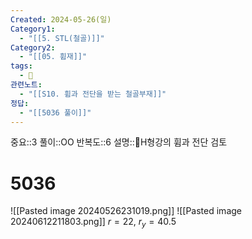 ```yaml
---
Created: 2024-05-26(일)
Category1:
  - "[[5. STL(철골)]]"
Category2:
  - "[[05. 휨재]]"
tags:
  - 🧮
관련노트:
  - "[[S10. 휨과 전단을 받는 철골부재]]"
정답:
  - "[[5036 풀이]]"
---
```

중요::3
풀이::OO
반복도::6
설명::H형강의 휨과 전단 검토
#  5036
![[Pasted image 20240526231019.png]]
![[Pasted image 20240612211803.png]]
$r=22$, $r_{y}=40.5$
